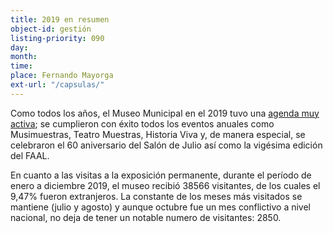 ```yaml
---
title: 2019 en resumen
object-id: gestión
listing-priority: 090
day:
month:
time:
place: Fernando Mayorga
ext-url: "/capsulas/"
---
```


Como todos los años, el Museo Municipal en el 2019 tuvo una [agenda muy activa](/gestion-2019.html); se cumplieron con éxito todos los eventos anuales como Musimuestras, Teatro Muestras, Historia Viva y, de manera especial, se celebraron el 60 aniversario del Salón de Julio así como la vigésima edición del FAAL.

En cuanto a las visitas a la exposición permanente, durante el período de enero a diciembre 2019, el museo recibió 38566 visitantes, de los cuales el 9,47% fueron extranjeros. La constante de los meses más visitados se mantiene (julio y agosto) y aunque octubre fue un mes conflictivo a nivel nacional, no deja de tener un notable numero de visitantes: 2850.

